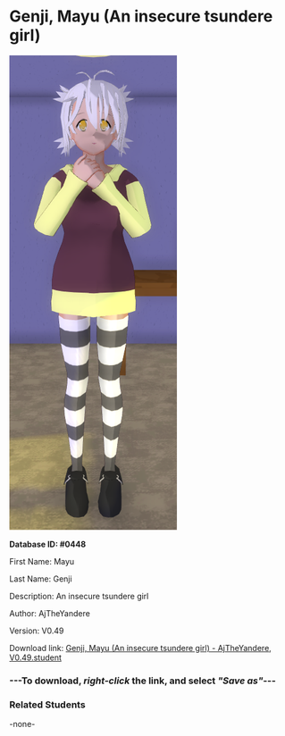 # Genji, Mayu (An insecure tsundere girl)

<img src="../../Files/Images/Genji, Mayu (An insecure tsundere girl).png" title="Genji, Mayu (An insecure tsundere girl) - AjTheYandere, V0.49">

**Database ID: #0448**

First Name: Mayu

Last Name: Genji

Description: An insecure tsundere girl

Author: AjTheYandere

Version: V0.49

Download link: <a href="https://raw.githubusercontent.com/Arbiter1223/Daigaku-Gurashi-Custom-Students/master/Files/Student%20Files/Genji%2C%20Mayu%20(An%20insecure%20tsundere%20girl)%20-%20AjTheYandere%2C%20V0.49.student">Genji, Mayu (An insecure tsundere girl) - AjTheYandere, V0.49.student</a>

### ---**To download, _right-click_ the link, and select _"Save as"_**---

### Related Students

-none-
